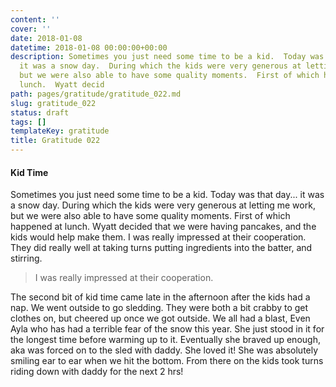 ```yaml
---
content: ''
cover: ''
date: 2018-01-08
datetime: 2018-01-08 00:00:00+00:00
description: Sometimes you just need some time to be a kid.  Today was that day...
  it was a snow day.  During which the kids were very generous at letting me work,
  but we were also able to have some quality moments.  First of which happened at
  lunch.  Wyatt decid
path: pages/gratitude/gratitude_022.md
slug: gratitude_022
status: draft
tags: []
templateKey: gratitude
title: Gratitude 022
---
```


#### Kid Time

Sometimes you just need some time to be a kid.  Today was that day... it was a snow day.  During which the kids were very generous at letting me work, but we were also able to have some quality moments.  First of which happened at lunch.  Wyatt decided that we were having pancakes, and the kids would help make them.   I was really impressed at their cooperation.  They did really well at taking turns putting ingredients into the batter, and stirring.

> I was really impressed at their cooperation.

The second bit of kid time came late in the afternoon after the kids had a nap.  We went outside to go sledding.  They were both a bit crabby to get clothes on, but cheered up once we got outside.  We all had a blast, Even Ayla who has had a terrible fear of the snow this year.  She just stood in it for the longest time before warming up to it.  Eventually she braved up enough, aka was forced on to the sled with daddy.  She loved it! She was absolutely smiling ear to ear when we hit the bottom.  From there on the kids took turns riding down with daddy for the next 2 hrs!